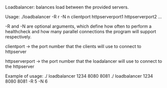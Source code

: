 Loadbalancer: balances load between the provided servers.

Usage: ./loadbalancer -R r -N n clientport httpserverport1 httpserverport2 ...

-R and -N are optional arguments, which define how often to perform a healthcheck 
and how many parallel connections the program will support respectively.

clientport -> the port number that the clients will use to connect to httpserver

httpserverport -> the port number that the loadalancer will use to connect to the httpserver


Example of usage:
	./ loadbalancer 1234 8080 8081
	./ loadbalancer 1234 8080 8081 -R 5 -N 6


